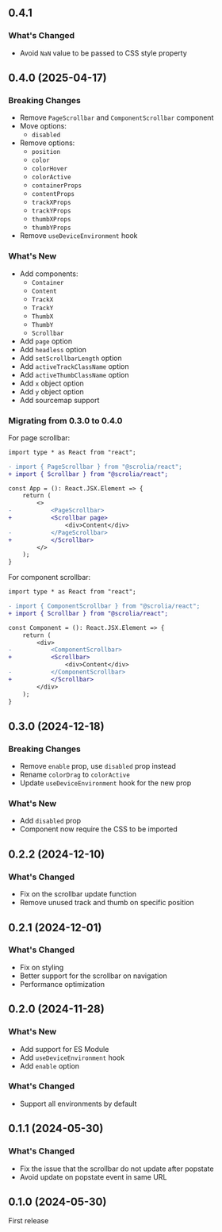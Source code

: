 ## 0.4.1

### What's Changed

- Avoid `NaN` value to be passed to CSS style property

## 0.4.0 (2025-04-17)

### Breaking Changes

- Remove `PageScrollbar` and `ComponentScrollbar` component
- Move options:
    - `disabled`
- Remove options:
    - `position`
    - `color`
    - `colorHover`
    - `colorActive`
    - `containerProps`
    - `contentProps`
    - `trackXProps`
    - `trackYProps`
    - `thumbXProps`
    - `thumbYProps` 
- Remove `useDeviceEnvironment` hook

### What's New

- Add components:
    - `Container`
    - `Content`
    - `TrackX`
    - `TrackY`
    - `ThumbX`
    - `ThumbY`
    - `Scrollbar`
- Add `page` option
- Add `headless` option
- Add `setScrollbarLength` option
- Add `activeTrackClassName` option
- Add `activeThumbClassName` option
- Add `x` object option
- Add `y` object option
- Add sourcemap support

### Migrating from 0.3.0 to 0.4.0

For page scrollbar:

```diff
import type * as React from "react";

- import { PageScrollbar } from "@scrolia/react";
+ import { Scrollbar } from "@scrolia/react";

const App = (): React.JSX.Element => {
    return (
        <>
-           <PageScrollbar>
+           <Scrollbar page>
                <div>Content</div>
-           </PageScrollbar>
+           </Scrollbar>
        </>
    );
}
```

For component scrollbar:

```diff
import type * as React from "react";

- import { ComponentScrollbar } from "@scrolia/react";
+ import { Scrollbar } from "@scrolia/react";

const Component = (): React.JSX.Element => {
    return (
        <div>
-           <ComponentScrollbar>
+           <Scrollbar>
                <div>Content</div>
-           </ComponentScrollbar>
+           </Scrollbar>
        </div>
    );
}
```

## 0.3.0 (2024-12-18)

### Breaking Changes

- Remove `enable` prop, use `disabled` prop instead
- Rename `colorDrag` to `colorActive`
- Update `useDeviceEnvironment` hook for the new prop

### What's New

- Add `disabled` prop
- Component now require the CSS to be imported

## 0.2.2 (2024-12-10)

### What's Changed

- Fix on the scrollbar update function
- Remove unused track and thumb on specific position

## 0.2.1 (2024-12-01)

### What's Changed

- Fix on styling
- Better support for the scrollbar on navigation
- Performance optimization

## 0.2.0 (2024-11-28)

### What's New

- Add support for ES Module
- Add `useDeviceEnvironment` hook
- Add `enable` option

### What's Changed

- Support all environments by default

## 0.1.1 (2024-05-30)

### What's Changed

- Fix the issue that the scrollbar do not update after popstate
- Avoid update on popstate event in same URL
 
## 0.1.0 (2024-05-30)

First release
